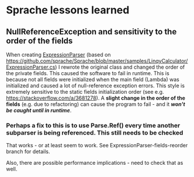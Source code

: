 # Sprache lessons learned

## NullReferenceException and sensitivity to the order of the fields

When creating [ExpressionParser](ExpressionParser.cs) (based on <https://github.com/sprache/Sprache/blob/master/samples/LinqyCalculator/ExpressionParser.cs>) I rewrote the original class and changed the order of the private fields. This caused the software to fail in runtime. This is because not all fields were initialized when the main field (Lambda) was initialized and caused a lot of null-reference exception errors. This style is extremely sensitive to the static fields initialization order (see e.g. <https://stackoverflow.com/a/3681278>). A **slight change in the order of the fields** (e.g. due to refactoring) can cause the program to fail - and it **_won't be caught until in runtime_**.

### Perhaps a fix to this is to use Parse.Ref() every time another subparser is being referenced. This still needs to be checked

That works - or at least seem to work. See ExpressionParser-fields-reorder branch for details.

Also, there are possible performance implications - need to check that as well.
